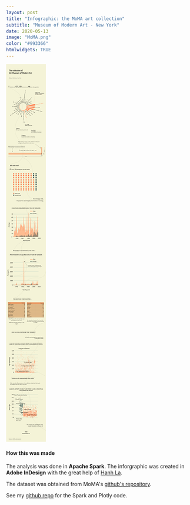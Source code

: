 ```yaml
---
layout: post
title: "Infographic: the MoMA art collection"
subtitle: "Museum of Modern Art - New York"
date: 2020-05-13
image: "MoMA.png"
color: "#993366"
htmlwidgets: TRUE
---
```



![](/assets/images/moma_info.png)


#### How this was made

The analysis was done in **Apache Spark**. The inforgraphic was created in **Adobe InDesign** with the great help of [Hanh La](https://www.linkedin.com/in/hanh-la-06886b128/).

The dataset was obtained from MoMA's [github's repository](https://github.com/MuseumofModernArt/collection). 

See my [github repo](https://github.com/tri47/moma_collection_with_Spark/blob/master/README.md) for the Spark and Plotly code.





